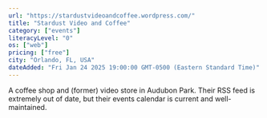 ```yaml
---
url: "https://stardustvideoandcoffee.wordpress.com/"
title: "Stardust Video and Coffee"
category: ["events"]
literacyLevel: "0"
os: ["web"]
pricing: ["free"]
city: "Orlando, FL, USA"
dateAdded: "Fri Jan 24 2025 19:00:00 GMT-0500 (Eastern Standard Time)"
---
```


A coffee shop and (former) video store in Audubon Park. Their RSS feed is extremely out of date, but their events calendar is current and well-maintained.
